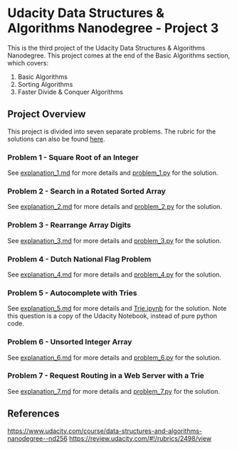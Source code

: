 # Udacity Data Structures & Algorithms Nanodegree - Project 3
This is the third project of the Udacity Data Structures & Algorithms Nanodegree. This project comes at the end of the 
Basic Algorithms section, which covers:
1. Basic Algorithms
2. Sorting Algorithms 
3. Faster Divide & Conquer Algorithms

## Project Overview
This project is divided into seven separate problems. The rubric for the solutions can also be found [here](https://review.udacity.com/#!/rubrics/2498/view).

### Problem 1 - Square Root of an Integer
See [explanation_1.md](explanation_1.md) for more details and [problem_1.py](problem_1.py) for the solution. 

### Problem 2 - Search in a Rotated Sorted Array
See [explanation_2.md](explanation_2.md) for more details and [problem_2.py](problem_2.py) for the solution. 

### Problem 3 - Rearrange Array Digits
See [explanation_3.md](explanation_3.md) for more details and [problem_3.py](problem_3.py) for the solution. 

### Problem 4 - Dutch National Flag Problem
See [explanation_4.md](explanation_4.md) for more details and [problem_4.py](problem_4.py) for the solution. 

### Problem 5 - Autocomplete with Tries
See [explanation_5.md](explanation_5.md) for more details and [Trie.ipynb](Trie.ipynb) for the solution. Note this 
question is a copy of the Udacity Notebook, instead of pure python code.   

### Problem 6 - Unsorted Integer Array
See [explanation_6.md](explanation_6.md) for more details and [problem_6.py](problem_6.py) for the solution. 

### Problem 7 - Request Routing in a Web Server with a Trie
See [explanation_7.md](explanation_7.md) for more details and [problem_7.py](problem_7.py) for the solution. 

## References
https://www.udacity.com/course/data-structures-and-algorithms-nanodegree--nd256
https://review.udacity.com/#!/rubrics/2498/view
